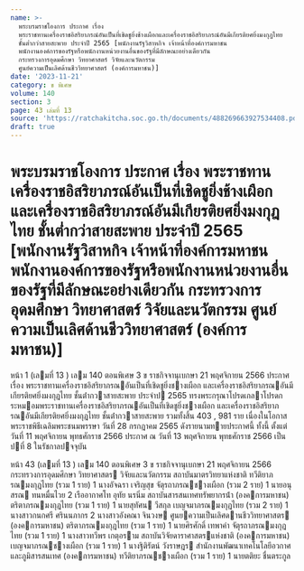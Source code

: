 ```yaml
---
name: >-
  พระบรมราชโองการ ประกาศ เรื่อง
  พระราชทานเครื่องราชอิสริยาภรณ์อันเป็นที่เชิดชูยิ่งช้างเผือกและเครื่องราชอิสริยาภรณ์อันมีเกียรติยศยิ่งมงกุฎไทย
  ชั้นต่ำกว่าสายสะพาย ประจำปี 2565 [พนักงานรัฐวิสาหกิจ เจ้าหน้าที่องค์การมหาชน
  พนักงานองค์การของรัฐหรือพนักงานหน่วยงานอื่นของรัฐที่มีลักษณะอย่างเดียวกัน
  กระทรวงการอุดมศึกษา วิทยาศาสตร์ วิจัยและนวัตกรรม
  ศูนย์ความเป็นเลิศด้านชีววิทยาศาสตร์ (องค์การมหาชน)]
date: '2023-11-21'
category: ข พิเศษ
volume: 140
section: 3
page: 43 เล่มที่ 13
source: 'https://ratchakitcha.soc.go.th/documents/488269663927534408.pdf'
draft: true
---
```


# พระบรมราชโองการ ประกาศ เรื่อง พระราชทานเครื่องราชอิสริยาภรณ์อันเป็นที่เชิดชูยิ่งช้างเผือกและเครื่องราชอิสริยาภรณ์อันมีเกียรติยศยิ่งมงกุฎไทย ชั้นต่ำกว่าสายสะพาย ประจำปี 2565 [พนักงานรัฐวิสาหกิจ เจ้าหน้าที่องค์การมหาชน พนักงานองค์การของรัฐหรือพนักงานหน่วยงานอื่นของรัฐที่มีลักษณะอย่างเดียวกัน กระทรวงการอุดมศึกษา วิทยาศาสตร์ วิจัยและนวัตกรรม ศูนย์ความเป็นเลิศด้านชีววิทยาศาสตร์ (องค์การมหาชน)]

หน้า 1 (เลมที่ 13 ) เลม 140 ตอนพิเศษ 3 ข ราชกิจจานุเบกษา 21 พฤศจิกายน 2566 ประกาศ เรื่อง พระราชทานเครื่องราชอิสริยาภรณอันเป็นที่เชิดชูยิ่งชางเผือก และเครื่องราชอิสริยาภรณอันมีเกียรติยศยิ่งมงกุฎไทย ชั้นต่ํากวาสายสะพาย ประจําป 2565 ทรงพระกรุณาโปรดเกลาโปรดกระหมอมพระราชทานเครื่องราชอิสริยาภรณอันเป็นที่เชิดชูยิ่งชางเผือก และเครื่องราชอิสริยาภรณอันมีเกียรติยศยิ่งมงกุฎไทย ชั้นต่ํากวาสายสะพาย รวมทั้งสิ้น 403 , 981 ราย เนื่องในโอกาสพระราชพิธีเฉลิมพระชนมพรรษา วันที่ 28 กรกฎาคม 2565 ดังรายนามทายประกาศนี้ ทั้งนี้ ตั้งแต่วันที่ 11 พฤศจิกายน พุทธศักราช 2566 ประกาศ ณ วันที่ 13 พฤศจิกายน พุทธศักราช 2566 เป็นปที่ 8 ในรัชกาลปจจุบัน

หน้า 43 (เลมที่ 13 ) เลม 140 ตอนพิเศษ 3 ข ราชกิจจานุเบกษา 21 พฤศจิกายน 2566 กระทรวงการอุดมศึกษา วิทยาศาสตร วิจัยและนวัตกรรม สถาบันมาตรวิทยาแห่งชาติ ทวีติยาภรณมงกุฎไทย (รวม 1 ราย) 1 นางอัจฉรา เจริญสุข จัตุรถาภรณชางเผือก (รวม 2 ราย) 1 นายอนุสรณ ทนหมื่นไวย 2 เรืออากาศโท อุทัย นรนิ่ม สถาบันสารสนเทศทรัพยากรน้ํา (องคการมหาชน) ตริตาภรณมงกุฎไทย (รวม 1 ราย) 1 นายสุทัศน วีสกุล เบญจมาภรณมงกุฎไทย (รวม 2 ราย) 1 นางสาวกนกศรี ศรินนภากร 2 นางสาวอังคณา จินวงษ ศูนยความเป็นเลิศดานชีววิทยาศาสตร (องคการมหาชน) ตริตาภรณมงกุฎไทย (รวม 1 ราย) 1 นายศิรศักดิ์ เทพาคํา จัตุรถาภรณมงกุฎไทย (รวม 1 ราย) 1 นางสาวทวีพร เกตุอราม สถาบันวิจัยดาราศาสตรแห่งชาติ (องคการมหาชน) เบญจมาภรณชางเผือก (รวม 1 ราย) 1 นางฐิติรัตน์ วังราษฎร สํานักงานพัฒนาเทคโนโลยีอวกาศและภูมิสารสนเทศ (องคการมหาชน) ทวีติยาภรณชางเผือก (รวม 1 ราย) 1 นายตติยะ ชื่นตระกูล

